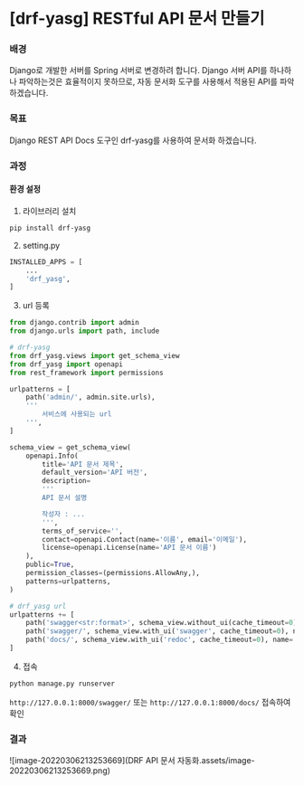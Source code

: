 # [drf-yasg] RESTful API 문서 만들기

### 배경

Django로 개발한 서버를 Spring 서버로 변경하려 합니다. Django 서버 API를 하나하나 파악하는것은 효율적이지 못하므로, 자동 문서화 도구를 사용해서 적용된 API를 파악하겠습니다. 

### 목표

Django REST API Docs 도구인 drf-yasg를 사용하여 문서화 하겠습니다.

### 과정

#### 환경 설정

1. 라이브러리 설치

```bash
pip install drf-yasg
```

2. setting.py 

```python
INSTALLED_APPS = [
    ...
    'drf_yasg',
]
```

3. url 등록

```python
from django.contrib import admin
from django.urls import path, include

# drf-yasg
from drf_yasg.views import get_schema_view
from drf_yasg import openapi
from rest_framework import permissions

urlpatterns = [
    path('admin/', admin.site.urls),
    '''
        서비스에 사용되는 url
    ''',
]

schema_view = get_schema_view(
    openapi.Info(
        title='API 문서 제목',
        default_version='API 버전',
        description=
        '''
        API 문서 설명

        작성자 : ...
        ''',
        terms_of_service='',
        contact=openapi.Contact(name='이름', email='이메일'),
        license=openapi.License(name='API 문서 이름')
    ),
    public=True,
    permission_classes=(permissions.AllowAny,),
    patterns=urlpatterns,
)

# drf_yasg url 
urlpatterns += [
    path('swagger<str:format>', schema_view.without_ui(cache_timeout=0), name='schema-json'),
    path('swagger/', schema_view.with_ui('swagger', cache_timeout=0), name='schema-swagger-ui'),
    path('docs/', schema_view.with_ui('redoc', cache_timeout=0), name='schema-redoc'),
]
```

4. 접속

```python
python manage.py runserver
```

`http://127.0.0.1:8000/swagger/` 또는 `http://127.0.0.1:8000/docs/` 접속하여 확인

### 결과

![image-20220306213253669](DRF API 문서 자동화.assets/image-20220306213253669.png)

